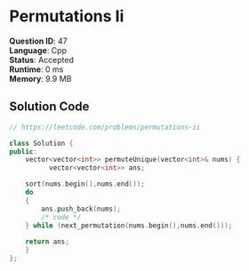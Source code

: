 # Permutations Ii

**Question ID**: 47  
**Language**: Cpp  
**Status**: Accepted  
**Runtime**: 0 ms  
**Memory**: 9.9 MB  

## Solution Code
```cpp
// https://leetcode.com/problems/permutations-ii

class Solution {
public:
    vector<vector<int>> permuteUnique(vector<int>& nums) {
          vector<vector<int>> ans;

    sort(nums.begin(),nums.end());
    do
    {
        ans.push_back(nums);
        /* code */
    } while (next_permutation(nums.begin(),nums.end()));
    
    return ans;
    }
};
```
